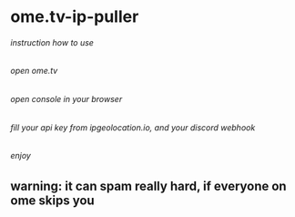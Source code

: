 
# ome.tv-ip-puller

###### instruction how to use
###### open ome.tv
###### open console in your browser
###### fill your api key from ipgeolocation.io, and your discord webhook
###### enjoy

## warning: it can spam really hard, if everyone on ome skips you 
